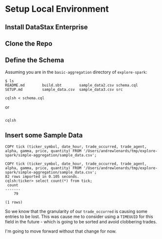 # Setup Local Environment

## Install DataStax Enterprise 

## Clone the Repo

## Define the Schema

Assuming you are in the `basic-aggregation` directory of `explore-spark`:

```
$ ls 
README.md        build.sbt        sample_data2.csv schema.cql
SETUP.md         sample_data.csv  sample_data3.csv src
```

```
cqlsh < schema.cql
```

or 

```

cqlsh
```

## Insert some Sample Data

```
COPY tick (ticker_symbol, date_hour, trade_occurred, trade_agent, alpha, gamma, price, quantity) FROM '/Users/andrewlenards/tmp/explore-spark/simple-aggregation/sample_data.csv';
```


```
COPY tick (ticker_symbol, date_hour, trade_occurred, trade_agent, alpha, gamma, price, quantity) FROM '/Users/andrewlenards/tmp/explore-spark/simple-aggregation/sample_data.csv';
82 rows imported in 0.105 seconds.
cqlsh:ticker> select count(*) from tick;                                                                                             
 count
-------
    79

(1 rows)
```

So we know that the granularity of our ``trade_occurred`` is causing some entries to be lost. This was cause me to consider using a ``TIMEUUID`` for this field in the future - which is going to be sorted and avoid clobbering trades. 

I'm going to move forward without that change for now. 

